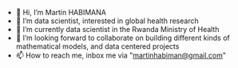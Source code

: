 - 👋 Hi, I’m Martin HABIMANA
- 👀 I’m data scientist, interested in global health research 
- 🌱 I’m currently data scientist in the Rwanda Ministry of Health
- 💞️ I’m looking forward to collaborate on building different kinds of mathematical models, and data centered projects
- 📫 How to reach me, inbox me via "martinhabiman@gmail.com"


<!---
MartinDataNinja/MartinDataNinja is a ✨ special ✨ repository because its `README.md` (this file) appears on your GitHub profile.
You can click the Preview link to take a look at your changes.
--->
